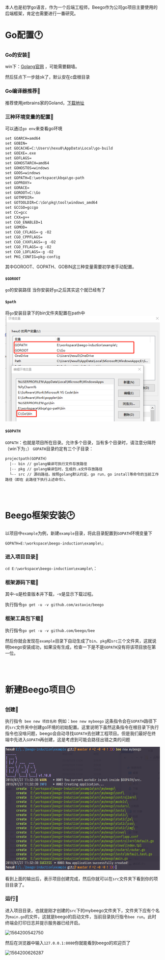 本人也是初学go语言，作为一个后端工程师，Beego作为公司go项目主要使用的后端框架，肯定也需要进行一番研究。



# Go配置🕐

### Go的安装🍕

win下：[Golang官网](https://golang.google.cn/) ，可能需要翻墙。

然后狂点下一步就ok了，默认安在c盘根目录



### Go编译器推荐🍔

推荐使用jetbrains家的Goland，[下载地址](https://www.jetbrains.com/go/)



### 三种环境变量的配置🍟

可以通过`go env`来查看go环境

```
set GOARCH=amd64
set GOBIN=
set GOCACHE=C:\Users\hexu0\AppData\Local\go-build
set GOEXE=.exe
set GOFLAGS=
set GOHOSTARCH=amd64
set GOHOSTOS=windows
set GOOS=windows
set GOPATH=E:\workspace\kbqa\go-path
set GOPROXY=
set GORACE=
set GOROOT=C:\Go
set GOTMPDIR=
set GOTOOLDIR=C:\Go\pkg\tool\windows_amd64
set GCCGO=gccgo
set CC=gcc
set CXX=g++
set CGO_ENABLED=1
set GOMOD=
set CGO_CFLAGS=-g -O2
set CGO_CPPFLAGS=
set CGO_CXXFLAGS=-g -O2
set CGO_FFLAGS=-g -O2
set CGO_LDFLAGS=-g -O2
set PKG_CONFIG=pkg-config
```

其中GOROOT、GOPATH、GOBIN这三种变量需要初学者手动配置。



#### `$GOROOT`

`go`的安装路径
当你安装好`go`之后其实这个就已经有了



#### `$path`

将`go`安装目录下的bin文件夹配置在path中
![](https://github.com/hexu0614/beego-induction/blob/master/img_resources/%E5%BE%AE%E4%BF%A1%E6%88%AA%E5%9B%BE_20190727114148.png)



#### `$GOPATH`

`GOPATH`：也就是项目所在目录。允许多个目录，当有多个目录时，请注意分隔符（win下为`;`）
`GOPATH`目录约定有三个子目录：

```
projectpath(GOPATH)
  |-- bin // golang编译可执行文件存放路径
  |-- pkg // golang编译包时，生成的.a文件存放路径
  └-- src // 源码路径。按照golang默认约定，go run，go install等命令的当前工作路径（即在 此路径下执行上述命令）。
```

<br />

<br />



# Beego框架安装🕑

以项目中`example`为例，新建`example`目录，将此目录配置到`GOPATH`环境变量下

`GOPATH=E:\workspace\beego-induction\example\;`

### 进入项目目录🌭

`cd E:\workspace\beego-induction\example\`：

### 框架源码下载🥓

其中-u是检查版本并下载，-v是显示下载过程。

执行指令`go get -u -v github.com/astaxie/beego`

### 框架工具包下载🍿

执行指令`go get -u -v github.com/beego/bee`



然后你就会发现在`example`目录下自动生成了`bin`、`pkg`和`src`三个文件夹，这就说明beego安装成功，如果没有生成，检查一下是不是`GOPATH`没有将该项目放在第一位。

<br />

<br />

# 新建Beego项目🕒

### 创建🥚

执行指令` bee new 项目名称`
例如：`bee new mybeego`
这条指令会在`GOPATH`路径下的`src`文件夹中创建go环境的初始配置。这里说明下虽然这条指令在根目录下执行指令也没啥问题，beego会自动寻找`GOPATH`去创建工程项目。但是我们最好在终端中先进入`GOPATH`再创建，这是考虑到可能会路径出错之类的问题

![](https://github.com/hexu0614/beego-induction/blob/master/img_resources/1564198395069.png)

看到上面的输出后，表示项目创建完成，然后你就可以在`src`文件夹下看到你的项目目录了。



### 运行🥞

进入项目目录，也就是刚才创建的`src`下的mybeego文件夹下，文件夹下应有个名为`main.go`的文件，这就是beego的启动文件，当前目录执行指令`bee run`。此时终端会打印日志并提示服务器已经开启。

![1564200542750](C:\Users\hexu0\AppData\Roaming\Typora\typora-user-images\1564200542750.png)

然后在浏览器中输入`127.0.0.1:8080`你就能看到beego的欢迎页了

![1564200626287](E:\workspace\beego-induction\img_resources\1564200626287.png)

